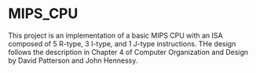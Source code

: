 # MIPS_CPU
This project is an implementation of a basic MIPS CPU with an ISA composed of 5 R-type, 3 I-type, and 1 J-type instructions. THe design follows the description in Chapter 4 of Computer Organization and Design by David Patterson and John Hennessy. 
